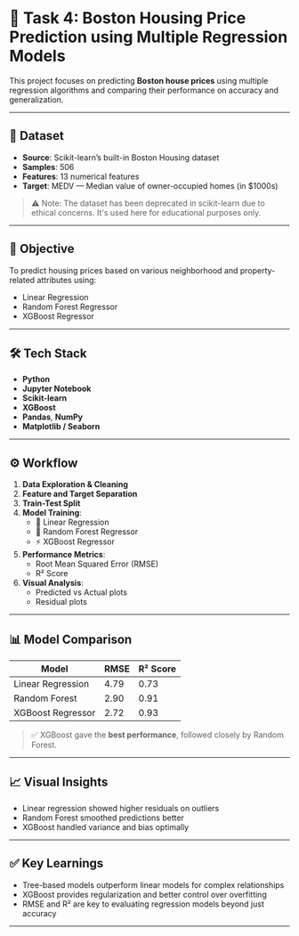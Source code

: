 # 🏡 Task 4: Boston Housing Price Prediction using Multiple Regression Models

This project focuses on predicting **Boston house prices** using multiple regression algorithms and comparing their performance on accuracy and generalization.

---

## 📁 Dataset

- **Source**: Scikit-learn’s built-in Boston Housing dataset
- **Samples**: 506
- **Features**: 13 numerical features
- **Target**: MEDV — Median value of owner-occupied homes (in $1000s)

> ⚠️ Note: The dataset has been deprecated in scikit-learn due to ethical concerns. It's used here for educational purposes only.

---

## 🧠 Objective

To predict housing prices based on various neighborhood and property-related attributes using:
- Linear Regression
- Random Forest Regressor
- XGBoost Regressor

---

## 🛠️ Tech Stack

- **Python**
- **Jupyter Notebook**
- **Scikit-learn**
- **XGBoost**
- **Pandas**, **NumPy**
- **Matplotlib / Seaborn**

---

## ⚙️ Workflow

1. **Data Exploration & Cleaning**
2. **Feature and Target Separation**
3. **Train-Test Split**
4. **Model Training**:
   - 🔹 Linear Regression
   - 🌲 Random Forest Regressor
   - ⚡ XGBoost Regressor
5. **Performance Metrics**:
   - Root Mean Squared Error (RMSE)
   - R² Score
6. **Visual Analysis**:
   - Predicted vs Actual plots
   - Residual plots

---

## 📊 Model Comparison

| Model               | RMSE   | R² Score |
|--------------------|--------|----------|
| Linear Regression   | 4.79   | 0.73     |
| Random Forest       | 2.90   | 0.91     |
| XGBoost Regressor   | 2.72   | 0.93     |

> ✅ XGBoost gave the **best performance**, followed closely by Random Forest.

---

## 📈 Visual Insights

- Linear regression showed higher residuals on outliers
- Random Forest smoothed predictions better
- XGBoost handled variance and bias optimally

---

## ✅ Key Learnings

- Tree-based models outperform linear models for complex relationships
- XGBoost provides regularization and better control over overfitting
- RMSE and R² are key to evaluating regression models beyond just accuracy

---



